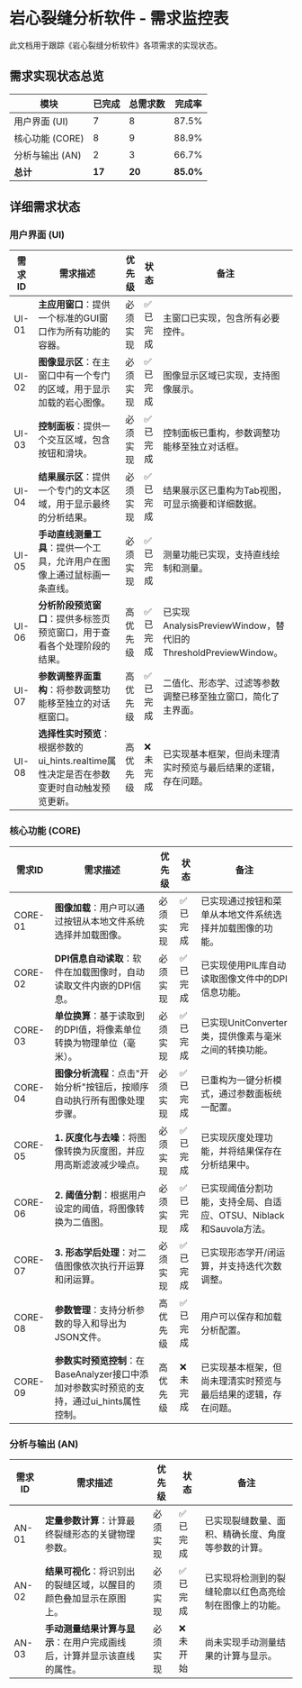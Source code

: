 # 岩心裂缝分析软件 - 需求监控表

此文档用于跟踪《岩心裂缝分析软件》各项需求的实现状态。

## 需求实现状态总览

| 模块 | 已完成 | 总需求数 | 完成率 |
|------|--------|----------|--------|
| 用户界面 (UI) | 7 | 8 | 87.5% |
| 核心功能 (CORE) | 8 | 9 | 88.9% |
| 分析与输出 (AN) | 2 | 3 | 66.7% |
| **总计** | **17** | **20** | **85.0%** |

## 详细需求状态

### 用户界面 (UI)

| 需求ID | 需求描述 | 优先级 | 状态 | 备注 |
|--------|----------|--------|------|------|
| UI-01 | **主应用窗口**：提供一个标准的GUI窗口作为所有功能的容器。 | 必须实现 | ✅ 已完成 | 主窗口已实现，包含所有必要控件。 |
| UI-02 | **图像显示区**：在主窗口中有一个专门的区域，用于显示加载的岩心图像。 | 必须实现 | ✅ 已完成 | 图像显示区域已实现，支持图像展示。 |
| UI-03 | **控制面板**：提供一个交互区域，包含按钮和滑块。 | 必须实现 | ✅ 已完成 | 控制面板已重构，参数调整功能移至独立对话框。 |
| UI-04 | **结果展示区**：提供一个专门的文本区域，用于显示最终的分析结果。 | 必须实现 | ✅ 已完成 | 结果展示区已重构为Tab视图，可显示摘要和详细数据。 |
| UI-05 | **手动直线测量工具**：提供一个工具，允许用户在图像上通过鼠标画一条直线。 | 必须实现 | ✅ 已完成 | 测量功能已实现，支持直线绘制和测量。 |
| UI-06 | **分析阶段预览窗口**：提供多标签页预览窗口，用于查看各个处理阶段的结果。 | 高优先级 | ✅ 已完成 | 已实现AnalysisPreviewWindow，替代旧的ThresholdPreviewWindow。 |
| UI-07 | **参数调整界面重构**：将参数调整功能移至独立的对话框窗口。 | 高优先级 | ✅ 已完成 | 二值化、形态学、过滤等参数调整已移至独立窗口，简化了主界面。 |
| UI-08 | **选择性实时预览**：根据参数的ui_hints.realtime属性决定是否在参数变更时自动触发预览更新。 | 高优先级 | ❌ 未完成 | 已实现基本框架，但尚未理清实时预览与最后结果的逻辑，存在问题。 |

### 核心功能 (CORE)

| 需求ID | 需求描述 | 优先级 | 状态 | 备注 |
|--------|----------|--------|------|------|
| CORE-01 | **图像加载**：用户可以通过按钮从本地文件系统选择并加载图像。 | 必须实现 | ✅ 已完成 | 已实现通过按钮和菜单从本地文件系统选择并加载图像的功能。 |
| CORE-02 | **DPI信息自动读取**：软件在加载图像时，自动读取文件内嵌的DPI信息。 | 必须实现 | ✅ 已完成 | 已实现使用PIL库自动读取图像文件中的DPI信息功能。 |
| CORE-03 | **单位换算**：基于读取到的DPI值，将像素单位转换为物理单位（毫米）。 | 必须实现 | ✅ 已完成 | 已实现UnitConverter类，提供像素与毫米之间的转换功能。 |
| CORE-04 | **图像分析流程**：点击"开始分析"按钮后，按顺序自动执行所有图像处理步骤。 | 必须实现 | ✅ 已完成| 已重构为一键分析模式，通过参数面板统一配置。 |
| CORE-05 | **1. 灰度化与去噪**：将图像转换为灰度图，并应用高斯滤波减少噪点。 | 必须实现 | ✅ 已完成 | 已实现灰度处理功能，并将结果保存在分析结果中。 |
| CORE-06 | **2. 阈值分割**：根据用户设定的阈值，将图像转换为二值图。 | 必须实现 | ✅ 已完成| 已实现阈值分割功能，支持全局、自适应、OTSU、Niblack和Sauvola方法。 |
| CORE-07 | **3. 形态学后处理**：对二值图像依次执行开运算和闭运算。 | 必须实现 | ✅ 已完成 | 已实现形态学开/闭运算，并支持迭代次数调整。 |
| CORE-08 | **参数管理**：支持分析参数的导入和导出为JSON文件。 | 高优先级 | ✅ 已完成 | 用户可以保存和加载分析配置。 |
| CORE-09 | **参数实时预览控制**：在BaseAnalyzer接口中添加对参数实时预览的支持，通过ui_hints属性控制。 | 高优先级 | ❌ 未完成 | 已实现基本框架，但尚未理清实时预览与最后结果的逻辑，存在问题。 |

### 分析与输出 (AN)

| 需求ID | 需求描述 | 优先级 | 状态 | 备注 |
|--------|----------|--------|------|------|
| AN-01 | **定量参数计算**：计算最终裂缝形态的关键物理参数。 | 必须实现 | ✅ 已完成 | 已实现裂缝数量、面积、精确长度、角度等参数的计算。 |
| AN-02 | **结果可视化**：将识别出的裂缝区域，以醒目的颜色叠加显示在原图上。 | 必须实现 | ✅ 已完成 | 已实现将检测到的裂缝轮廓以红色高亮绘制在图像上的功能。 |
| AN-03 | **手动测量结果计算与显示**：在用户完成画线后，计算并显示该直线的属性。 | 必须实现 | ❌ 未开始 | 尚未实现手动测量结果的计算与显示。 |


